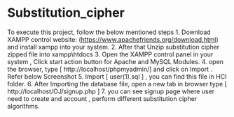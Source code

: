 # Substitution_cipher
To execute this project, follow the below mentioned steps       1. Download XAMPP control website: (https://www.apachefriends.org/download.html) and install xampp into your system.   2. After that Unzip substitution cipher zipped file into xampp\htdocs   3.  Open the XAMPP control panel in your system ,  Click start  action button for Apache and MySQL Modules.            4. open the browser, type [  http://localhost/phpmyadmin/]  and click on Import . Refer below Screenshot          5.  Import [ user(1).sql ] , you can find this file in HCI folder.   6.  After Importing the database file, open a new tab in browser type [ http://localhost/OJ/signup.php ]    7. you can see signup page where user need to create and account , perform different substitution cipher algorithms. 
